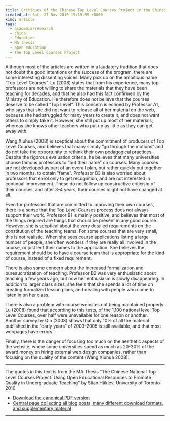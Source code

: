 ```yaml
---
title: Critiques of the Chinese Top Level Courses Project in the Chinese literature
created_at: Sat, 27 Nov 2010 15:19:59 +0000
kind: article
tags:
  - academia/research
  - china
  - Education
  - MA thesis
  - open-education
  - The Top Level Courses Project
---
```


Although most of the articles are written in a laudatory tradition that
does not doubt the good intentions or the success of the program, there
are some interesting dissenting voices. Many pick up on the ambitious
name “Top Level Courses”. Lu (2008) states that from his experience,
many top professors are not willing to share the materials that they
have been teaching for decades, and that he also had this fact confirmed
by the Ministry of Education. He therefore does not believe that the
courses deserve to be called “Top Level”. This concern is echoed by
Professor A1, who says that she did not want to release all of her
material on the web, because she had struggled for many years to create
it, and does not want others to simply take it. However, she still put
up most of her materials, whereas she knows other teachers who put up as
little as they can get away with.

Wang Xiuhua (2008) is sceptical about the commitment of producers of Top
Level Courses, and believes that many simply “go through the motions”
and do not take the opportunity to rethink their own pedagogical
practices. Despite the rigorous evaluation criteria, he believes that
many universities choose famous professors to “put their name” on
courses. Many courses are not developed as part of an overall plan, but
rather quickly put together in two months, to obtain "fame". Professor
B3 is also worried about professors that enrol only to get recognition,
and are not interested in continual improvement. These do not follow up
constructive criticism of their courses, and after 3-4 years, their
courses might not have changed at all.

Even for professors that are committed to improving their own courses,
there is a sense that the Top Level Courses process does not always
support their work. Professor B1 is mainly positive, and believes that
most of the things required are things that should be present in any
good course. However, she is sceptical about the very detailed
requirements on the constitution of the teaching teams. For some courses
that are very small, this is not realistic. When she sees course
applications listing a large number of people, she often wonders if they
are really all involved in the course, or just lent their names to the
application. She believes the requirement should be to have a course
team that is appropriate for the kind of course, instead of a fixed
requirement.

There is also some concern about the increased formalization and
bureaucratization of teaching. Professor B2 was very enthusiastic about
teaching a few years ago, but now her enthusiasm is slowly disappearing.
In addition to larger class sizes, she feels that she spends a lot of
time on creating formalized lesson plans, and dealing with people who
come to listen in on her class.

There is also a problem with course websites not being maintained
properly. Lu (2008) found that according to this tests, of the 1,100
national level Top Level Courses, over half were unavailable for one
reason or another. Another survey by Qin (2008) shows that only 10% of
all the material published in the “early years” of 2003-2005 is still
available, and that most webpages have errors.

Finally, there is the danger of focusing too much on the aesthetic
aspects of the website, where some universities spend as much as 20-30%
of the award money on hiring external web design companies, rather than
focusing on the quality of the content (Wang Xiuhua 2008).

* * * * *

The quotes in this text is from the MA Thesis "The Chinese National Top
Level Courses Project: Using Open Educational Resources to Promote
Quality in Undergraduate Teaching" by Stian Håklev, University of
Toronto 2010.

-   [Download the canonical PDF
  version](http://reganmian.net/top-level-courses/Haklev_Stian_201009_MA_thesis.pdf)
-   [Central page collecting all blog posts, many different download
  formats, and supplementary
  material](http://reganmian.net/top-level-courses)

* * * * *
